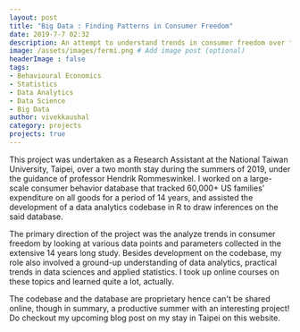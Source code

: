 ```yaml
---
layout: post
title: "Big Data : Finding Patterns in Consumer Freedom"
date: 2019-7-7 02:32
description: An attempt to understand trends in consumer freedom over the last decade.
image: /assets/images/fermi.png # Add image post (optional)
headerImage : false
tags:
- Behavioural Economics
- Statistics
- Data Analytics
- Data Science
- Big Data
author: vivekkaushal
category: projects
projects: true
---
```


This project was undertaken as a Research Assistant at the National Taiwan University, Taipei, over a two month stay during the summers of 2019, under the guidance of professor Hendrik Rommeswinkel. I worked on a large-scale consumer behavior database that tracked 60,000+ US families' expenditure on all goods for a period of 14 years, and assisted the development of a data analytics codebase in R to draw inferences on the said database.

The primary direction of the project was the analyze trends in consumer freedom by looking at various data points and parameters collected in the extensive 14 years long study. Besides development on the codebase, my role also involved a ground-up understanding of data analytics, practical trends in data sciences and applied statistics. I took up online courses on these topics and learned quite a lot, actually.

The codebase and the database are proprietary hence can't be shared online, though in summary, a productive summer with an interesting project! Do checkout my upcoming blog post on my stay in Taipei on this website.
